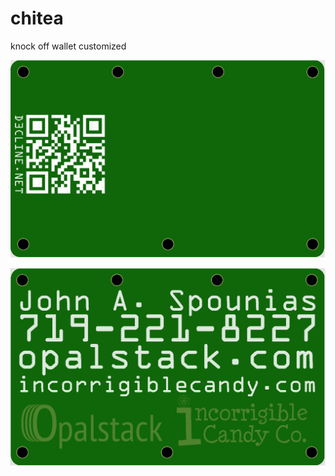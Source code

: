 # chitea
knock off wallet customized

![](https://github.com/d3cline/chitea/raw/main/Screenshot%202021-08-19%20at%2014-03-54%20PCB%20Prototype%20-%20JLCPCB.png)

![](https://github.com/d3cline/chitea/raw/main/Screenshot%202021-08-19%20at%2014-04-07%20PCB%20Prototype%20-%20JLCPCB.png)
